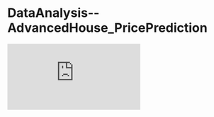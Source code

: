 # DataAnalysis--AdvancedHouse_PricePrediction
![include_relative](https://github.com/sabdha/DataAnalysis--AdvancedHouse_PricePrediction/edit/main/MachineLearningPipeline_HousePrice.html)
